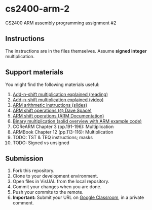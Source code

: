 # cs2400-arm-2
CS2400 ARM assembly programming assignment #2

## Instructions
The instructions are in the files themselves. Assume **signed integer** multiplication. 

## Support materials
You might find the following materials useful:
1. [Add-n-shift multiplication explained (reading)](http://users.utcluj.ro/~baruch/book_ssce/SSCE-Shift-Mult.pdf)
2. [Add-n-shift multiplication explained (video)](https://www.youtube.com/watch?v=U62iP8RkZIk)
3. [ARM arithmetic instructions (slides)](https://cseweb.ucsd.edu/classes/su14/cse30-b/lectures/PI_CSE30_lecture_4.pdf)
4. [ARM shift operations (@ Dave Space)](http://www.davespace.co.uk/arm/introduction-to-arm/barrel-shifter.html)
5. [ARM shift operations (ARM Documentation)](http://infocenter.arm.com/help/index.jsp?topic=/com.arm.doc.dui0489h/CIHDDCIF.html)
6. [Binary multiplication (solid overview with ARM example code)](https://www.sciencedirect.com/topics/engineering/binary-multiplication)
7. COReARM Chapter 3 (pp.191-196): Multiplication
8. ARMBook Chapter 12 (pp.113-116): Multiplication
9. TODO: TST & TEQ instructions; masks
10. TODO: Signed vs unsigned

## Submission
1. Fork this repository.
2. Clone to your development environment.
3. Open files in VisUAL from the local repository.
4. Commit your changes when you are done.
5. Push your commits to the remote.
6. **Important:** Submit your URL on [Google Classroom](https://classroom.google.com/u/0/c/Mjc5MjgxMTQ2NzZa/a/MzQ4OTg4ODY3NTNa/details), in a private comment.

